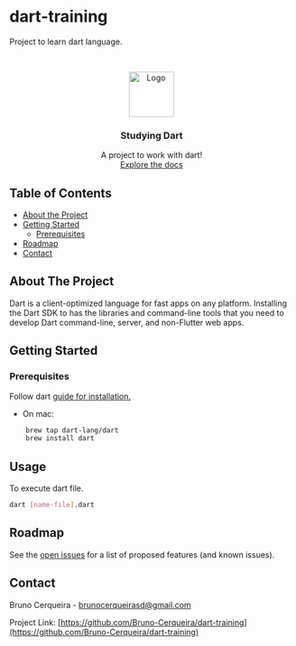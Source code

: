 # dart-training
Project to learn dart language.

<!-- PROJECT  -->
<br />
<p align="center">
  <a href="https://dart.dev/">
    <img src="" alt="Logo" width="80" height="80">
  </a>

  <h3 align="center">Studying Dart</h3>

  <p align="center">
    A project to work with dart!
    <br />
    <a href="https://dart.dev/guides">Explore the docs</a>
  </p>
</p>



<!-- TABLE OF CONTENTS -->
## Table of Contents

* [About the Project](#about-the-project)
* [Getting Started](#getting-started)
  * [Prerequisites](#prerequisites)
* [Roadmap](#roadmap)
* [Contact](#contact)


<!-- ABOUT THE PROJECT -->
## About The Project

Dart is a client-optimized language for fast apps on any platform. Installing the Dart SDK to has the libraries and command-line tools that you need to develop Dart command-line, server, and non-Flutter web apps.


<!-- GETTING STARTED -->
## Getting Started

### Prerequisites

Follow dart [guide for installation.](https://dart.dev/get-dart)

- On mac:
```sh
    brew tap dart-lang/dart
    brew install dart
```


<!-- USAGE -->
## Usage

To execute dart file.
```sh
dart [name-file].dart
```

<!-- ROADMAP -->
## Roadmap

See the [open issues](https://github.com/Bruno-Cerqueira/dart-training/issues) for a list of proposed features (and known issues).


<!-- CONTACT -->
## Contact

Bruno Cerqueira - brunocerqueirasd@gmail.com

Project Link: [https://github.com/Bruno-Cerqueira/dart-training](https://github.com/Bruno-Cerqueira/dart-training)

